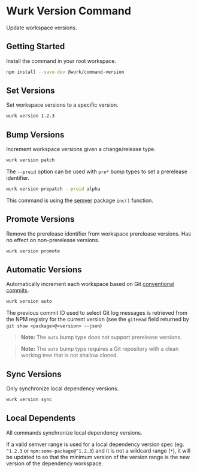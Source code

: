 # Wurk Version Command

Update workspace versions.

## Getting Started

Install the command in your root workspace.

```sh
npm install --save-dev @wurk/command-version
```

## Set Versions

Set workspace versions to a specific version.

```sh
wurk version 1.2.3
```

## Bump Versions

Increment workspace versions given a change/release type.

```sh
wurk version patch
```

The `--preid` option can be used with `pre*` bump types to set a prerelease identifier.

```sh
wurk version prepatch --preid alpha
```

This command is using the [semver](https://www.npmjs.com/package/semver#functions) package `inc()` function.

## Promote Versions

Remove the prerelease identifier from workspace prerelease versions. Has no effect on non-prerelease versions.

```sh
wurk version promote
```

## Automatic Versions

Automatically increment each workspace based on Git [conventional commits](https://www.conventionalcommits.org).

```sh
wurk version auto
```

The previous commit ID used to select Git log messages is retrieved from the NPM registry for the current version (see the `gitHead` field returned by `git show <package>@<version> --json`)

> **Note:** The `auto` bump type does not support prerelease versions.

> **Note:** The `auto` bump type requires a Git repository with a clean working tree that is not shallow cloned.

## Sync Versions

Only synchronize local dependency versions.

```sh
wurk version sync
```

## Local Dependents

All commands synchronize local dependency versions.

If a valid semver range is used for a local dependency version spec (eg. `^1.2.3` or `npm:some-package@^1.2.3`) and it is not a wildcard range (`*`), it will be updated to so that the minimum version of the version range is the new version of the dependency workspace.
